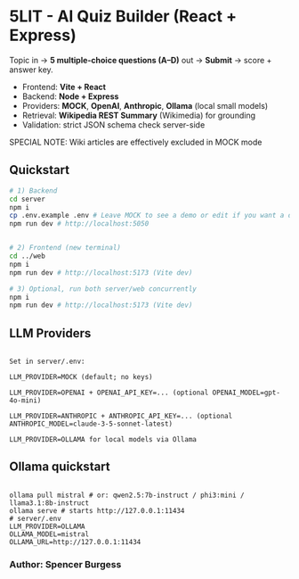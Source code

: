 # 5LIT - AI Quiz Builder (React + Express)

Topic in → **5 multiple-choice questions (A–D)** out → **Submit** → score + answer key.


- Frontend: **Vite + React**
- Backend: **Node + Express**
- Providers: **MOCK**, **OpenAI**, **Anthropic**, **Ollama** (local small models)
- Retrieval: **Wikipedia REST Summary** (Wikimedia) for grounding
- Validation: strict JSON schema check server-side

SPECIAL NOTE: Wiki articles are effectively excluded in MOCK mode


## Quickstart
```bash
# 1) Backend
cd server
npm i
cp .env.example .env # Leave MOCK to see a demo or edit if you want a different provider. EX: set OPENAI/ANTHROPIC/OLLAMA
npm run dev # http://localhost:5050


# 2) Frontend (new terminal)
cd ../web
npm i
npm run dev # http://localhost:5173 (Vite dev)

# 3) Optional, run both server/web concurrently
npm i
npm run dev # http://localhost:5173 (Vite dev)

```

## LLM Providers
```

Set in server/.env:

LLM_PROVIDER=MOCK (default; no keys)

LLM_PROVIDER=OPENAI + OPENAI_API_KEY=... (optional OPENAI_MODEL=gpt-4o-mini)

LLM_PROVIDER=ANTHROPIC + ANTHROPIC_API_KEY=... (optional ANTHROPIC_MODEL=claude-3-5-sonnet-latest)

LLM_PROVIDER=OLLAMA for local models via Ollama

```

## Ollama quickstart
```

ollama pull mistral # or: qwen2.5:7b-instruct / phi3:mini / llama3.1:8b-instruct
ollama serve # starts http://127.0.0.1:11434
# server/.env
LLM_PROVIDER=OLLAMA
OLLAMA_MODEL=mistral
OLLAMA_URL=http://127.0.0.1:11434

```

### Author: Spencer Burgess